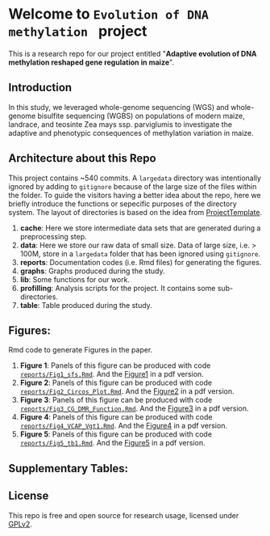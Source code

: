 # Welcome to `Evolution of DNA methylation ` project

This is a research repo for our project entitled "**Adaptive evolution of DNA methylation reshaped gene regulation in maize**".

## Introduction
In this study, we leveraged whole-genome sequencing (WGS) and whole-genome bisulfite sequencing (WGBS) on populations of modern maize, landrace, and teosinte Zea mays ssp. parviglumis to investigate the adaptive and phenotypic consequences of methylation variation in maize.

## Architecture about this Repo
This project contains ~540 commits. A `largedata` directory was intentionally ignored by adding to `gitignore` because of the large size of the files within the folder. To guide the visitors having a better idea about the repo, here we briefly introduce the functions or sepecific purposes of the directory system. The layout of directories is based on the idea from [ProjectTemplate](http://projecttemplate.net/architecture.html). 

1. **cache**: Here we store intermediate data sets that are generated during a preprocessing step.
2. **data**: Here we store our raw data of small size. Data of large size, i.e. > 100M, store in a `largedata` folder that has been ignored using `gitignore`.
3. **reports**: Documentation codes (i.e. Rmd files) for generating the figures.
4. **graphs**: Graphs produced during the study.
5. **lib**: Some functions for our work.
6. **profilling**: Analysis scripts for the project. It contains some sub-directories.
7. **table**: Table produced during the study.

## Figures:

Rmd code to generate Figures in the paper.

1. **Figure 1**: Panels of this figure can be produced with code [`reports/Fig1_sfs.Rmd`](https://https://github.com/jyanglab/msfs_teo/tree/master/reports/Fig1_sfs.Rmd). And the [Figure1](https://github.com/jyanglab/msfs_teo/tree/master/graphs/fig1_mSFS.pdf) in a pdf version.
2. **Figure 2**: Panels of this figure can be produced with code [`reports/Fig2_Circos_Plot.Rmd`](https://github.com/jyanglab/msfs_teo/tree/master/reports/Fig2_Circos_Plot.Rmd). And the [Figure2](https://github.com/jyanglab/msfs_teo/tree/master/graphs/Fig2_circos.pdf) in a pdf version.
3. **Figure 3**: Panels of this figure can be produced with code [`reports/Fig3_CG_DMR_Function.Rmd`](https://github.com/jyanglab/msfs_teo/tree/master/reports/Fig3_CG_DMR_Function.Rmd). And the [Figure3](https://github.com/jyanglab/msfs_teo/tree/master/graphs/fig3_DMR_feature.pdf) in a pdf version.
2. **Figure 4**: Panels of this figure can be produced with code [`reports/Fig4_VCAP_Vgt1.Rmd`](https://github.com/jyanglab/msfs_teo/tree/master/reports/Fig4_VCAP_Vgt1.Rmd). And the [Figure4](https://github.com/jyanglab/msfs_teo/tree/master/graphs/fig4_vgt1.pdf) in a pdf version.
3. **Figure 5**: Panels of this figure can be produced with code [`reports/Fig5_tb1.Rmd`](https://github.com/jyanglab/msfs_teo/tree/master/reports/Fig5_tb1.Rmd). And the [Figure5](https://github.com/jyanglab/msfs_teo/tree/master/graphs/fig5_tb1.pdf) in a pdf version.

## Supplementary Tables:


## License
This repo is free and open source for research usage, licensed under [GPLv2](https://www.gnu.org/licenses/old-licenses/gpl-2.0.en.html).

